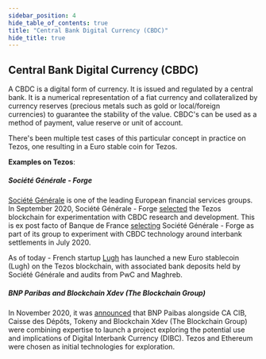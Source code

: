 ```yaml
---
sidebar_position: 4
hide_table_of_contents: true
title: "Central Bank Digital Currency (CBDC)"
hide_title: true
---
```


## Central Bank Digital Currency \(CBDC\)

A CBDC is a digital form of currency. It is issued and regulated by a central bank. It is a numerical representation of a fiat currency and collateralized by currency reserves \(precious metals such as gold or local/foreign currencies\) to guarantee the stability of the value. CBDC's can be used as a method of payment, value reserve or unit of account.

There's been multiple test cases of this particular concept in practice on Tezos, one resulting in a Euro stable coin for Tezos. 

**Examples on Tezos**:

##### _Société Générale - Forge_

[Société Générale](https://www.societegenerale.com/en) is one of the leading European financial services groups. In September 2020, Société Générale - Forge [selected](https://cryptobriefing.com/tezos-power-frances-cbdc-stablecoin-experiment/) the Tezos blockchain for experimentation with CBDC research and development. This is ex post facto of Banque de France [selecting](https://www.banque-france.fr/en/communique-de-presse/banque-de-france-press-release-20-july-2020) Société Générale - Forge as part of its group to experiment with CBDC technology around interbank settlements in July 2020.

As of today - French startup [Lugh](https://www.lugh.io/) has launched a new Euro stablecoin \(Lugh\) on the Tezos blockchain, with associated bank deposits held by Société Générale and audits from PwC and Maghreb.

##### _BNP Paribas and Blockchain Xdev \(The Blockchain Group\)_

In November 2020, it was [announced](https://www.theblockchain-group.com/wp-content/uploads/2020/11/Communication-OCDE-UK-Nov2020.pdf) that BNP Paibas alongside CA CIB, Caisse des Dépôts, Tokeny and Blockchain Xdev \(The Blockchain Group\) were combining expertise to launch a project exploring the potential use and implications of Digital Interbank Currency \(DIBC\). Tezos and Ethereum were chosen as initial technologies for exploration.

